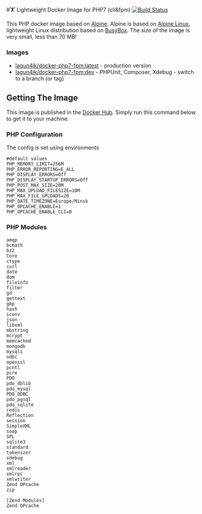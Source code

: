 #🏋 Lightweight Docker Image for PHP7 (cli&fpm)
 [![Build Status](https://travis-ci.org/lagun4ik/docker-php-dev-stack.svg)](https://travis-ci.org/lagun4ik/docker-php-dev-stack)

This PHP docker image based on [Alpine](https://hub.docker.com/_/alpine/). Alpine is based on [Alpine Linux](http://www.alpinelinux.org), lightweight Linux distribution based on [BusyBox](https://hub.docker.com/_/busybox/). The size of the image is very small, less than 70 MB!

### Images

* [lagun4ik/docker-php7-fpm:latest](https://hub.docker.com/r/lagun4ik/docker-php7-fpm/) - production version
* [lagun4ik/docker-php7-fpm:dev](https://hub.docker.com/r/lagun4ik/docker-php7-fpm/) - PHPUnit, Composer, Xdebug - switch to a branch (or tag) 

## Getting The Image

This image is published in the [Docker Hub](https://hub.docker.com/r/lagun4ik/docker-php7-fpm/). Simply run this command below to get it to your machine.
    
### PHP Configuration

The config is set using environments
```docker
#default values
PHP_MEMORY_LIMIT=256M
PHP_ERROR_REPORTING=E_ALL
PHP_DISPLAY_ERRORS=Off
PHP_DISPLAY_STARTUP_ERRORS=Off
PHP_POST_MAX_SIZE=20M
PHP_MAX_UPLOAD_FILESIZE=10M
PHP_MAX_FILE_UPLOADS=20
PHP_DATE_TIMEZONE=Europe/Minsk
PHP_OPCACHE_ENABLE=1
PHP_OPCACHE_ENABLE_CLI=0
```

### PHP Modules
```
amqp
bcmath
bz2
Core
ctype
curl
date
dom
fileinfo
filter
gd
gettext
gmp
hash
iconv
json
libxml
mbstring
mcrypt
memcached
mongodb
mysqli
odbc
openssl
pcntl
pcre
PDO
pdo_dblib
pdo_mysql
PDO_ODBC
pdo_pgsql
pdo_sqlite
redis
Reflection
session
SimpleXML
soap
SPL
sqlite3
standard
tokenizer
xdebug
xml
xmlreader
xmlrpc
xmlwriter
Zend OPcache
zip

[Zend Modules]
Zend OPcache
```
